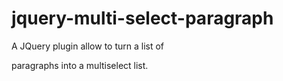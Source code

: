 # jquery-multi-select-paragraph
 A JQuery plugin allow to turn a list of <p> paragraphs into a multiselect list. 
